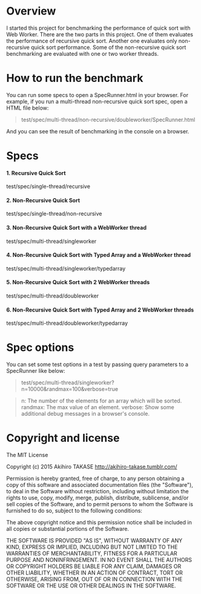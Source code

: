 # Overview
I started this project for benchmarking the performance of quick sort with Web Worker.
There are the two parts in this project. One of them evaluates the performance of recursive quick sort.
Another one evaluates only non-recursive quick sort performance.
Some of the non-recursive quick sort benchmarking are evaluated with one or two worker threads.

# How to run the benchmark
You can run some specs to open a SpecRunner.html in your browser.
For example, if you run a multi-thread non-recursive quick sort spec, open a HTML file below:

> test/spec/multi-thread/non-recursive/doubleworker/SpecRunner.html

And you can see the result of benchmarking in the console on a browser.

# Specs

#### 1. Recursive Quick Sort
test/spec/single-thread/recursive

#### 2. Non-Recursive Quick Sort
test/spec/single-thread/non-recursive

#### 3. Non-Recursive Quick Sort with a WebWorker thread
test/spec/multi-thread/singleworker

#### 4. Non-Recursive Quick Sort with Typed Array and a WebWorker thread
test/spec/multi-thread/singleworker/typedarray

#### 5. Non-Recursive Quick Sort with 2 WebWorker threads
test/spec/multi-thread/doubleworker

#### 6. Non-Recursive Quick Sort with Typed Array and 2 WebWorker threads
test/spec/multi-thread/doubleworker/typedarray

# Spec options

You can set some test options in a test by passing query parameters to a SpecRunner like below:

> test/spec/multi-thread/singleworker?n=10000&randmax=100&verbose=true

> n:       The number of the elements for an array which will be sorted.
> randmax: The max value of an element.
> verbose: Show some additional debug messages in a browser's console.

# Copyright and license
The MIT License

Copyright (c) 2015 Akihiro TAKASE http://akihiro-takase.tumblr.com/

Permission is hereby granted, free of charge, to any person obtaining a copy
of this software and associated documentation files (the "Software"), to deal
in the Software without restriction, including without limitation the rights
to use, copy, modify, merge, publish, distribute, sublicense, and/or sell
copies of the Software, and to permit persons to whom the Software is
furnished to do so, subject to the following conditions:

The above copyright notice and this permission notice shall be included in
all copies or substantial portions of the Software.

THE SOFTWARE IS PROVIDED "AS IS", WITHOUT WARRANTY OF ANY KIND, EXPRESS OR
IMPLIED, INCLUDING BUT NOT LIMITED TO THE WARRANTIES OF MERCHANTABILITY,
FITNESS FOR A PARTICULAR PURPOSE AND NONINFRINGEMENT. IN NO EVENT SHALL THE
AUTHORS OR COPYRIGHT HOLDERS BE LIABLE FOR ANY CLAIM, DAMAGES OR OTHER
LIABILITY, WHETHER IN AN ACTION OF CONTRACT, TORT OR OTHERWISE, ARISING FROM,
OUT OF OR IN CONNECTION WITH THE SOFTWARE OR THE USE OR OTHER DEALINGS IN
THE SOFTWARE.
